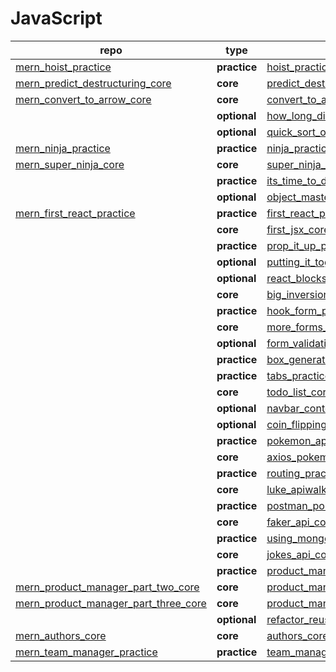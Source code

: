 
# JavaScript


|repo|type|link|notes|
|---|-------|----|-----|
|[mern_hoist_practice]|**practice**|[hoist_practice]|[notes](./01javascript/03fundamentals/hoist_practice/README.md)|
|[mern_predict_destructuring_core]|**core**|[predict_destructuring_core]|[notes](./01javascript/03fundamentals/predict_destructuring_core/README.md)|
|[mern_convert_to_arrow_core]|**core**|[convert_to_arrow_core]|[notes](./01javascript/03fundamentals/convert_to_arrow_core/README.md)|
||**optional**|[how_long_did_that_take_optional]|[notes](./01javascript/03fundamentals/how_long_did_that_take_optional/README.md)|
||**optional**|[quick_sort_optional]|[notes](./01javascript/03fundamentals/quick_sort_optional/README.md)||
|[mern_ninja_practice]|**practice**|[ninja_practice]|[notes](./01javascript/04oop/ninja_practice/README.md)|
|[mern_super_ninja_core]|**core**|[super_ninja_core]|[notes](./01javascript/04oop/super_ninja_core/README.md)|
||**practice**|[its_time_to_duel_practice]|[notes](./01javascript/04oop/its_time_to_duel_practice/README.md)|
||**optional**|[object_master_optional]|[notes](./01javascript/05functional_programming/object_master_optional/README.md)|
|[mern_first_react_practice]|**practice**|[first_react_practice]|[notes](./02react/01intro_to_react/first_react_practice/README.md)|
||**core**|[first_jsx_core]|[notes](./02react/01intro_to_react/first_jsx_core/README.md)|
||**practice**|[prop_it_up_practice]|[notes](./02react/02class_components/prop_it_up_practice/README.md)|
||**optional**|[putting_it_together_optional]|[notes](./02react/02class_components/putting_it_together_optional/README.md)|
||**optional**|[react_blocks_optional]|[notes](./02react/02class_components/react_blocks_optional/README.md)|
||**core**|[big_inversion_core]|[notes](./02react/03functional_components/big_inversion_core/README.md)|
||**practice**|[hook_form_practice]|[notes](./02react/03functional_components/hook_form_practice/README.md)|
||**core**|[more_forms_core]|[notes](./02react/03functional_components/more_forms_core/README.md)|
||**optional**|[form_validation_optional]|[notes](./02react/03functional_components/form_validation_optional/README.md)|
||**practice**|[box_generator_practice]|[notes](./02react/03functional_components/box_generator_practice/README.md)|
||**practice**|[tabs_practice]|[notes](./02react/03functional_components/tabs_practice/README.md)|
||**core**|[todo_list_core]|[notes](./02react/03functional_components/todo_list_core/README.md)|
||**optional**|[navbar_context_optional]|[notes](./02react/03functional_components/navbar_context_optional/README.md)|
||**optional**|[coin_flipping_optional]|[notes](./02react/04apis/coin_flipping_optional/README.md)|
||**practice**|[pokemon_api_practice]|[notes](./02react/04apis/pokemon_api_practice/README.md)|
||**core**|[axios_pokemon_api_core]|[notes](./02react/04apis/axios_pokemon_api_core/README.md)|
||**practice**|[routing_practice_practice]|[notes](./02react/05react_routing/routing_practice_practice/README.md)|
||**core**|[luke_apiwalker_core]|[notes](./02react/05react_routing/luke_apiwalker_core/README.md)|
||**practice**|[postman_pokemon_practice]|[notes](./03express/01express/postman_pokemon_practice/README.md)|
||**core**|[faker_api_core]|[notes](./03express/01express/faker_api_core/README.md)|
||**practice**|[using_mongodb_practice]|[notes](./04mongodb/01mongodb/using_mongodb_practice/README.md)|
||**core**|[jokes_api_core]|[notes](./04mongodb/02mongoose/jokes_api_core/README.md)|
||**practice**|[product_manager_part_one_practice]|[notes](./05full_stack_mernb/01full_stack_mern/product_manager_part_one_practice/README.md)|
|[mern_product_manager_part_two_core]|**core**|[product_manager_part_two_core]|[notes](./05full_stack_mernb/01full_stack_mern/product_manager_part_two_core/README.md)|
|[mern_product_manager_part_three_core]|**core**|[product_manager_part_three_core]|[notes](./05full_stack_mernb/01full_stack_mern/product_manager_part_three_core/README.md)|
||**optional**|[refactor_reuse_recycle_optional]|[notes](./05full_stack_mernb/02advanced_mern/refactor_reuse_recycle_optional/README.md)|
|[mern_authors_core]|**core**|[authors_core]|[notes](./05full_stack_mernb/02advanced_mern/authors_core/README.md)|
|[mern_team_manager_practice]|**practice**|[team_manager_practice]|[notes](./05full_stack_mernb/02advanced_mern/team_manager_practice/README.md)|



[hoist_practice]: https://login.codingdojo.com/m/674/15368/112035
[mern_hoist_practice]: https://github.com/tmax818/mern_hoist_practice

[predict_destructuring_core]: https://login.codingdojo.com/m/674/15368/112037
[mern_predict_destructuring_core]: https://github.com/tmax818/mern_predict_destructuring_core

[convert_to_arrow_core]: https://login.codingdojo.com/m/674/15368/112040
[mern_convert_to_arrow_core]: https://github.com/tmax818/mern_convert_to_arrow_core

[how_long_did_that_take_optional]: https://login.codingdojo.com/m/674/15368/112043

[quick_sort_optional]: https://login.codingdojo.com/m/674/15368/112045

[ninja_practice]: https://login.codingdojo.com/m/674/15369/112051
[mern_ninja_practice]: https://github.com/tmax818/mern_ninja_practice

[super_ninja_core]: https://login.codingdojo.com/m/674/15369/112052
[mern_super_ninja_core]: https://github.com/tmax818/mern_super_ninja_core

[its_time_to_duel_practice]: https://login.codingdojo.com/m/674/15369/112054

[object_master_optional]: https://login.codingdojo.com/m/674/15370/112060

[first_react_practice]: https://login.codingdojo.com/m/674/15377/112141
[mern_first_react_practice]: https://github.com/tmax818/mern_first_react_practice

[first_jsx_core]: https://login.codingdojo.com/m/674/15377/112146
[mern_first_jsx_core]: https://github.com/tmax818/mern_first_jsx_core

[prop_it_up_practice]: https://login.codingdojo.com/m/674/15378/112151
[mern_prop_it_up_practice]: https://github.com/tmax818/mern_prop_it_up_practice

[putting_it_together_optional]: https://login.codingdojo.com/m/674/15378/112156

[react_blocks_optional]: https://login.codingdojo.com/m/674/15378/112160

[big_inversion_core]: https://login.codingdojo.com/m/674/15379/112166

[hook_form_practice]: https://login.codingdojo.com/m/674/15379/112171

[more_forms_core]: https://login.codingdojo.com/m/674/15379/112173
[form_validation_optional]: https://login.codingdojo.com/m/674/15379/112175
[box_generator_practice]: https://login.codingdojo.com/m/674/15379/112180
[tabs_practice]: https://login.codingdojo.com/m/674/15379/112183
[todo_list_core]: https://login.codingdojo.com/m/674/15379/112185
[navbar_context_optional]: https://login.codingdojo.com/m/674/15379/112188
[coin_flipping_optional]: https://login.codingdojo.com/m/674/15380/112193
[pokemon_api_practice]: https://login.codingdojo.com/m/674/15380/112196
[axios_pokemon_api_core]: https://login.codingdojo.com/m/674/15380/112198
[routing_practice_practice]: https://login.codingdojo.com/m/674/15381/112205
[luke_apiwalker_core]: https://login.codingdojo.com/m/674/15381/112206
[postman_pokemon_practice]: https://login.codingdojo.com/m/674/15382/112215

[faker_api_core]: https://login.codingdojo.com/m/674/15382/112219
[mern_faker_api_core]: https://github.com/tmax818/mern_faker_api_core

[using_mongodb_practice]: https://login.codingdojo.com/m/674/15383/112230
[mern_using_mongodb_practice]: https://github.com/tmax818/mern_using_mongodb_practice


[jokes_api_core]: https://login.codingdojo.com/m/674/15384/112235
[mern_jokes_api_core]: https://github.com/tmax818/mern_jokes_api_core


[product_manager_part_one_practice]: https://login.codingdojo.com/m/674/15385/112242
[mern_product_manager_part_one_practice]: https://github.com/tmax818/mern_product_manager_part_one_practice

[product_manager_part_two_core]: https://login.codingdojo.com/m/674/15385/112244
[mern_product_manager_part_two_core]: https://github.com/tmax818/mern_product_manager_part_two_core

[product_manager_part_three_core]: https://login.codingdojo.com/m/674/15385/112246
[mern_product_manager_part_three_core]: https://github.com/tmax818/mern_product_manager_part_three_core

[refactor_reuse_recycle_optional]: https://login.codingdojo.com/m/674/15386/112252

[authors_core]: https://login.codingdojo.com/m/674/15386/112255
[mern_authors_core]: https://github.com/tmax818/mern_authors_core

[team_manager_practice]: https://login.codingdojo.com/m/674/15386/112256
[mern_team_manager_practice]: https://github.com/tmax818/mern_team_manager_practice
